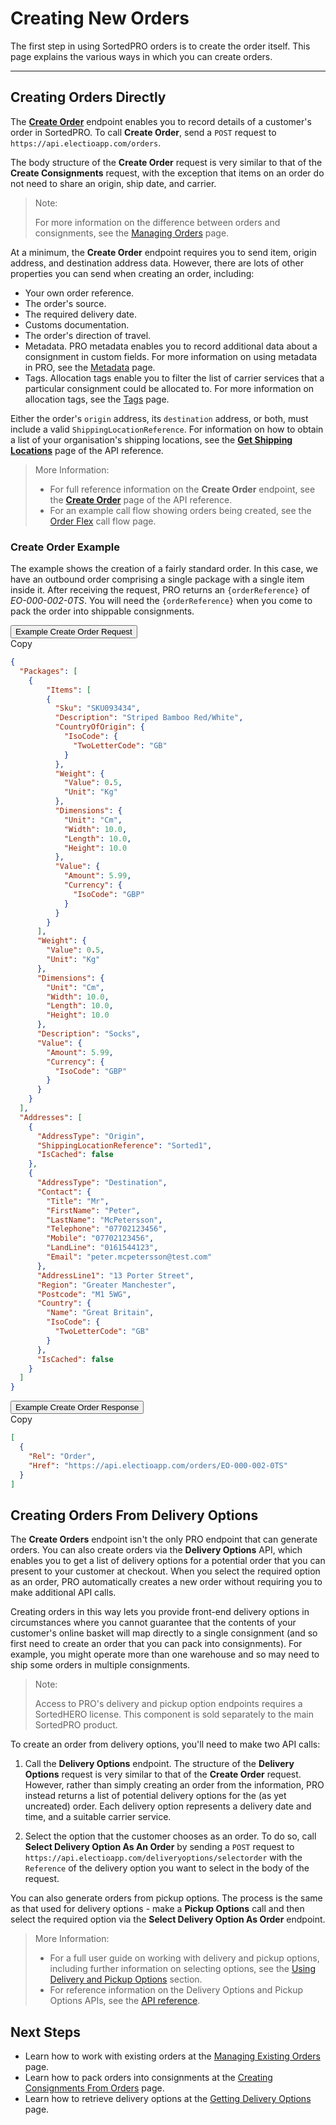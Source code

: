 # Creating New Orders

The first step in using SortedPRO orders is to create the order itself. This page explains the various ways in which you can create orders.

---

## Creating Orders Directly  

The **[Create Order](https://docs.electioapp.com/#/api/CreateOrder)** endpoint enables you to record details of a customer's order in SortedPRO. To call **Create Order**, send a `POST` request to `https://api.electioapp.com/orders`.

The body structure of the **Create Order** request is very similar to that of the **Create Consignments** request, with the exception that items on an order do not need to share an origin, ship date, and carrier.

> <span class="note-header">Note:</span>
>
> For more information on the difference between orders and consignments, see the [Managing Orders](/pro/api/help/managing_orders.html) page.

At a minimum, the **Create Order** endpoint requires you to send item, origin address, and destination address data. However, there are lots of other properties you can send when creating an order, including:

* Your own order reference.
* The order's source.
* The required delivery date.
* Customs documentation.
* The order's direction of travel.
* Metadata. PRO metadata enables you to record additional data about a consignment in custom fields. For more information on using metadata in PRO, see the [Metadata](/pro/api/help/metadata.html) page.
* Tags. Allocation tags enable you to filter the list of carrier services that a particular consignment could be allocated to. For more information on allocation tags, see the [Tags](/pro/api/help/tags.html) page.

Either the order's `origin` address, its `destination` address, or both, must include a valid <code>ShippingLocationReference</code>. For information on how to obtain a list of your organisation's shipping locations, see the <strong><a href="https://docs.electioapp.com/#/api/GetShippingLocations">Get Shipping Locations</a></strong> page of the API reference.

> <span class="note-header">More Information:</span>
>
> * For full reference information on the <strong>Create Order</strong> endpoint, see the <strong><a href="https://docs.electioapp.com/#/api/CreateOrder">Create Order</a></strong> page of the API reference.
> * For an example call flow showing orders being created, see the <a href="/pro/api/help/flows/order_flex_flow.html">Order Flex</a> call flow page.

### Create Order Example

The example shows the creation of a fairly standard order. In this case, we have an outbound order comprising a single package with a single item inside it. After receiving the request, PRO returns an `{orderReference}` of _EO-000-002-0TS_. You will need the `{orderReference}` when you come to pack the order into shippable consignments.

<div class="tab">
    <button class="staticTabButton">Example Create Order Request</button>
    <div class="copybutton" onclick="CopyToClipboard(this, 'createOrderRequest')"><span class='glyphicon glyphicon-copy'></span><span class='copy'>Copy</span></div>
</div>

<div id="createOrderRequest" class="staticTabContent" onclick="CopyToClipboard(this, 'createOrderRequest')">

```json
{
  "Packages": [
    {
    	"Items": [
        {
          "Sku": "SKU093434",
          "Description": "Striped Bamboo Red/White",
          "CountryOfOrigin": {
            "IsoCode": {
              "TwoLetterCode": "GB"
            }
          },
          "Weight": {
            "Value": 0.5,
            "Unit": "Kg"
          },
          "Dimensions": {
            "Unit": "Cm",
            "Width": 10.0,
            "Length": 10.0,
            "Height": 10.0
          },
          "Value": {
            "Amount": 5.99,
            "Currency": {
              "IsoCode": "GBP"
            }
          }
        }   
      ],
      "Weight": {
        "Value": 0.5,
        "Unit": "Kg"
      },
      "Dimensions": {
        "Unit": "Cm",
        "Width": 10.0,
        "Length": 10.0,
        "Height": 10.0
      },
      "Description": "Socks",
      "Value": {
        "Amount": 5.99,
        "Currency": {
          "IsoCode": "GBP"
        }
      }
    }  
  ],
  "Addresses": [
    {
      "AddressType": "Origin",
      "ShippingLocationReference": "Sorted1",
      "IsCached": false
    },
    {
      "AddressType": "Destination",
      "Contact": {
        "Title": "Mr",
        "FirstName": "Peter",
        "LastName": "McPetersson",
        "Telephone": "07702123456",
        "Mobile": "07702123456",
        "LandLine": "0161544123",
        "Email": "peter.mcpetersson@test.com"
      },
      "AddressLine1": "13 Porter Street",
      "Region": "Greater Manchester",
      "Postcode": "M1 5WG",
      "Country": {
        "Name": "Great Britain",
        "IsoCode": {
          "TwoLetterCode": "GB"
        }
      },
      "IsCached": false
    }
  ]
}
```

</div>   

<div class="tab">
    <button class="staticTabButton">Example Create Order Response</button>
    <div class="copybutton" onclick="CopyToClipboard(this, 'createOrderResponse')"><span class='glyphicon glyphicon-copy'></span><span class='copy'>Copy</span></div>
</div>

<div id="createOrderResponse" class="staticTabContent" onclick="CopyToClipboard(this, 'createOrderResponse')">

```json
[
  {
    "Rel": "Order",
    "Href": "https://api.electioapp.com/orders/EO-000-002-0TS"
  }
]
```

</div>  

## Creating Orders From Delivery Options

The **Create Orders** endpoint isn't the only PRO endpoint that can generate orders. You can also create orders via the **Delivery Options** API, which enables you to get a list of delivery options for a potential order that you can present to your customer at checkout. When you select the required option as an order, PRO automatically creates a new order without requiring you to make additional API calls.

Creating orders in this way lets you provide front-end delivery options in circumstances where you cannot guarantee that the contents of your customer's online basket will map directly to a single consignment (and so first need to create an order that you can pack into consignments). For example, you might operate more than one warehouse and so may need to ship some orders in multiple consignments.

> <span class="note-header">Note:</span>
>
> Access to PRO's delivery and pickup option endpoints requires a SortedHERO license. This component is sold separately to the main SortedPRO product. 

To create an order from delivery options, you'll need to make two API calls: 

1. Call the **Delivery Options** endpoint. The structure of the **Delivery Options** request is very similar to that of the **Create Order** request. However, rather than simply creating an order from the information, PRO instead returns a list of potential delivery options for the (as yet uncreated) order. Each delivery option represents a delivery date and time, and a suitable carrier service. 

2. Select the option that the customer chooses as an order. To do so, call **Select Delivery Option As An Order** by sending a `POST` request to `https://api.electioapp.com/deliveryoptions/selectorder` with the `Reference` of the delivery option you want to select in the body of the request. 

You can also generate orders from pickup options. The process is the same as that used for delivery options - make a **Pickup Options** call and then select the required option via the **Select Delivery Option As Order** endpoint.

> <span class="note-header">More Information:</span>
>
> * For a full user guide on working with delivery and pickup options, including further information on selecting options, see the <a href="/pro/api/help/using_delivery_and_pickup_options.html">Using Delivery and Pickup Options</a> section.
> * For reference information on the Delivery Options and Pickup Options APIs, see the <a href="https://docs.electioapp.com/#/api/DeliveryOptions">API reference</a>.

## Next Steps

* Learn how to work with existing orders at the [Managing Existing Orders](/pro/api/help/managing_existing_orders.html) page.
* Learn how to pack orders into consignments at the [Creating Consignments From Orders](/pro/api/help/packing_orders.html) page.
* Learn how to retrieve delivery options at the [Getting Delivery Options](/pro/api/help/getting_delivery_options.html) page.

<script src="../../scripts/requesttabs.js"></script>
<script src="../../scripts/responsetabs.js"></script>
<script src="../../scripts/copy.js"></script>